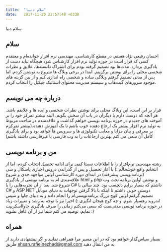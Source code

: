 ```yaml
---
title:  "سلام دنیا"
date:   2017-11-20 22:57:48 +0330
---
```

سلام دنیا


##  سلام


احسان رفیعی نژاد هستم. در مقطع کارشناسی،‌ مهندسی نرم افزار خوانده‌ام و معتقدم  کسی که قرار است در حوزه تولید نرم افزار کارشناس شود هیچگاه نباید دست از یادگیری بردارد.
مدت‌ها بود تصمیم گرفته بودم برای اشتراک دانسته‌ها، علایق و نظرات شخصی محلی را برای نوشتن برگزینم. ابتدا در برخی وبلاگ ها شروع به نوشتن کردم. اما پس از مدتی تصمیم گرفتم وبلاگی ساده و شخصی راه اندازی کنم و از بین گزینه های موجود سرورهای گیت‌هاب و سیستم مدیریت محتوای استاتیک جیکیل را انتخاب کردم.


##  درباره چه می نویسم


قرار بر این است، این وبلاگ محلی برای نوشتن نظرات شخصی و ایده ها و علایقم باشد. هر آنچه که دوست دارم با دیگران در باب آن سخنی بگویم، البته بیشتر تمرکز خود را بر آموخته های جدیدم در حوزه برنامه نویسی خواهم گذاشت و علاقه‌مندم در مباحث مربوط به تولید نرم افزار بیشتر یک ارجاع دهنده خوب باشم تا یک آموزش دهنده.(بیشتر تمرکزم بر معرفی و بیان مزایا و معایب تکنولوژی ها و سرویس ها خواهد بود و برای یادگیری کامل آن سعی می کنم بهترین ارجاعات را به وب فارسی یا غیرفارسی داشته باشم)


##  من و برنامه نویسی


رشته مهندسی نرم‌افزار را با اطلاعات نسبتا کمی برای ادامه تحصیل انتخاب کردم، اما از انتخابم واقع خوشحالم :)
با آغاز تحصیل و پس از گذراندن دروس اجباری پاسکال و سی (برنامه‌نویسی پیشرفته) در ابتدای دوره کارشناسی اولین مواجهه جدی و شروع علاقه‌مندی ام به برنامه نویسی از یادگیری html و php و نوشتن اولین برنامه تحت وب شروع شد. بعد از آن تجربه‌هایی را با C# داشتم که بسیار برایم دلچسب بود. چند سالی با C# و ASP.NET دوستی خوبی داشتم تا اینکه با بالا گرفتن توجهات به دنیای موبایل تصمیم گرفتم اولین کوچ بزرگ برنامه‌نویسی‌ام را انجام داده و به دنیای جاوا و سپس اندروید رهسپار شوم. و چه کوچ هیجان انگیزی :)
اخیرا نیز با توجه به رشد و تغییرات زیاد در حوزه برنامه نویسی مدتی‌ست که سعی می‌کنم زمانی را صرف یادگیری جاوااسکریپت نمایم. توصیه می کنم شما نیز از آن غافل نشوید :)


##  همراه


بسیار سپاس‌گذار خواهم بود که در این مسیر مرا همراهی نمایید و اگر پیشنهادی دارید از طریق ehsan.rafieinezhad@gmail.com به من انتقال دهید.

